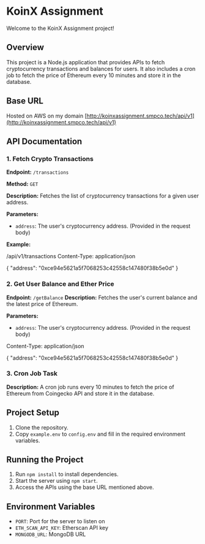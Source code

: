 # KoinX Assignment

Welcome to the KoinX Assignment project!

## Overview

This project is a Node.js application that provides APIs to fetch cryptocurrency transactions and balances for users. It also includes a cron job to fetch the price of Ethereum every 10 minutes and store it in the database.

## Base URL

Hosted on AWS on my domain [http://koinxassignment.smpco.tech/api/v1](http://koinxassignment.smpco.tech/api/v1)

## API Documentation

### 1. Fetch Crypto Transactions

**Endpoint:** `/transactions`

**Method:** `GET`

**Description:** Fetches the list of cryptocurrency transactions for a given user address.

**Parameters:**  

- `address`: The user's cryptocurrency address. (Provided in the request body)

**Example:**

 /api/v1/transactions
Content-Type: application/json

{
    "address": "0xce94e5621a5f7068253c42558c147480f38b5e0d"
}


### 2. Get User Balance and Ether Price

**Endpoint:** `/getBalance`
**Description:** Fetches the user's current balance and the latest price of Ethereum.

**Parameters:**  

- `address`: The user's cryptocurrency address. (Provided in the request body)

Content-Type: application/json

{
    "address": "0xce94e5621a5f7068253c42558c147480f38b5e0d"
}

### 3. Cron Job Task 
**Description:** A cron job runs every 10 minutes to fetch the price of Ethereum from Coingecko API and store it in the database.

## Project Setup

1. Clone the repository.
2. Copy `example.env` to `config.env` and fill in the required environment variables.

## Running the Project

1. Run `npm install` to install dependencies.
2. Start the server using `npm start`.
3. Access the APIs using the base URL mentioned above.

## Environment Variables

- `PORT`: Port for the server to listen on
- `ETH_SCAN_API_KEY`: Etherscan API key
- `MONGODB_URL`: MongoDB URL